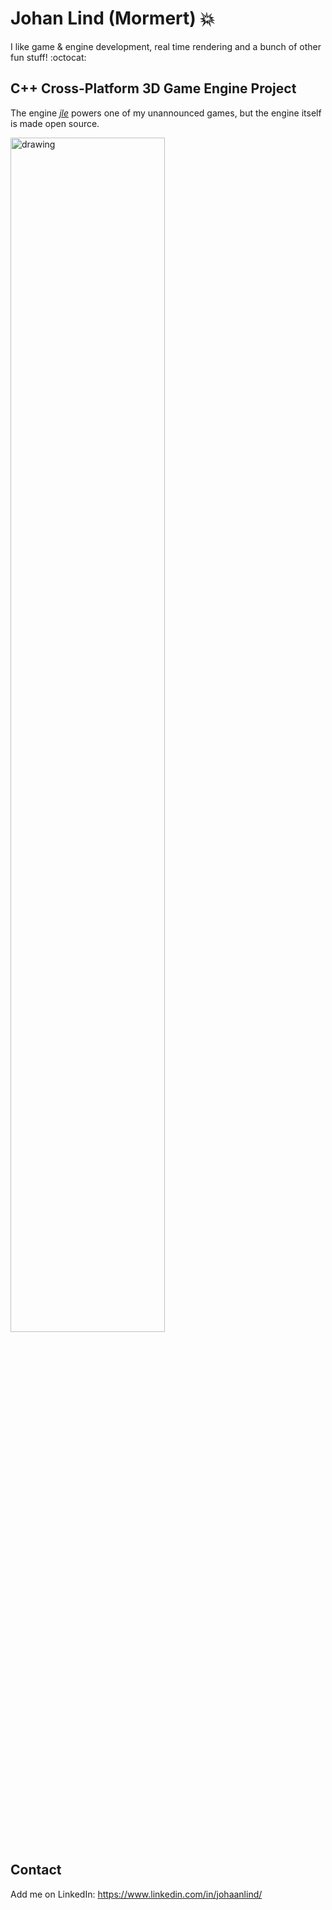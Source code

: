 # Johan Lind (Mormert) :boom:
I like game & engine development, real time rendering and a bunch of other fun stuff! :octocat:

## C++ Cross-Platform 3D Game Engine Project

The engine [_jle_](https://github.com/mormert/jle) powers one of my unannounced games, but the engine itself is made open source. <br>

<img src="https://mormert.com/jle-media/jle-screengrab.png" alt="drawing" width=70%/>

## Contact

Add me on LinkedIn: https://www.linkedin.com/in/johaanlind/
